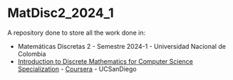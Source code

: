 # MatDisc2_2024_1

A repository done to store all the work done in:

* Matemáticas Discretas 2 - Semestre 2024-1 - Universidad Nacional de Colombia
* [Introduction to Discrete Mathematics for Computer Science Specialization]([https://example.com](https://www.coursera.org/specializations/discrete-mathematics)) - [Coursera](https://www.coursera.org/) - UCSanDiego
